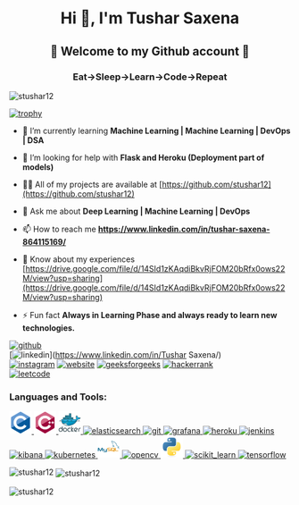 <h1 align="center">Hi 👋, I'm Tushar Saxena</h1>
<h2 align="center">👋 Welcome to my Github account 👋 </h2>
<h3 align="center">Eat->Sleep->Learn->Code->Repeat</h3>

<p align="left"> <img src="https://komarev.com/ghpvc/?username=stushar12&label=Profile%20views&color=0e75b6&style=flat" alt="stushar12" /> </p>

[![trophy](https://github-profile-trophy.vercel.app/?username=stushar12&theme=radical)](https://github.com/ryo-ma/github-profile-trophy)

- 🌱 I’m currently learning **Machine Learning | Machine Learning | DevOps | DSA**

- 🤝 I’m looking for help with **Flask and Heroku (Deployment part of models)**

- 👨‍💻 All of my projects are available at [https://github.com/stushar12](https://github.com/stushar12)

- 💬 Ask me about **Deep Learning | Machine Learning | DevOps**

- 📫 How to reach me **https://www.linkedin.com/in/tushar-saxena-864115169/**

- 📄 Know about my experiences [https://drive.google.com/file/d/14SId1zKAqdiBkvRjFOM20bRfx0ows22M/view?usp=sharing](https://drive.google.com/file/d/14SId1zKAqdiBkvRjFOM20bRfx0ows22M/view?usp=sharing)

- ⚡ Fun fact **Always in Learning Phase and always ready to learn new technologies.**

[<img src='https://cdn.jsdelivr.net/npm/simple-icons@3.0.1/icons/github.svg' alt='github' height='40'>](https://github.com/stushar12)  
[<img src='https://cdn.jsdelivr.net/npm/simple-icons@3.0.1/icons/linkedin.svg' alt='linkedin' height='40'>](https://www.linkedin.com/in/Tushar Saxena/)  
[<img src='https://cdn.jsdelivr.net/npm/simple-icons@3.0.1/icons/instagram.svg' alt='instagram' height='40'>](https://www.instagram.com/tusharsaxena_/) 
[<img src='https://cdn.jsdelivr.net/npm/simple-icons@3.0.1/icons/icloud.svg' alt='website' height='40'>](https://www.linkedin.com/in/tushar-saxena-864115169/) 
[<img src='https://cdn.jsdelivr.net/npm/simple-icons@3.0.1/icons/geeksforgeeks.svg' alt='geeksforgeeks' height='40'>](https://auth.geeksforgeeks.org/user/ninjapro/practice/) [<img src='https://cdn.jsdelivr.net/npm/simple-icons@3.0.1/icons/hackerrank.svg' alt='hackerrank' height='40'>](https://www.hackerrank.com/Tushar_02468)  
[<img src='https://cdn.jsdelivr.net/npm/simple-icons@3.0.1/icons/leetcode.svg' alt='leetcode' height='40'>](https://leetcode.com/stushar345/)  



<h3 align="left">Languages and Tools:</h3>
<p align="left"> <a href="https://www.cprogramming.com/" target="_blank"> <img src="https://raw.githubusercontent.com/devicons/devicon/master/icons/c/c-original.svg" alt="c" width="40" height="40"/> </a> <a href="https://www.w3schools.com/cpp/" target="_blank"> <img src="https://raw.githubusercontent.com/devicons/devicon/master/icons/cplusplus/cplusplus-original.svg" alt="cplusplus" width="40" height="40"/> </a> <a href="https://www.docker.com/" target="_blank"> <img src="https://raw.githubusercontent.com/devicons/devicon/master/icons/docker/docker-original-wordmark.svg" alt="docker" width="40" height="40"/> </a> <a href="https://www.elastic.co" target="_blank"> <img src="https://www.vectorlogo.zone/logos/elastic/elastic-icon.svg" alt="elasticsearch" width="40" height="40"/> </a> <a href="https://git-scm.com/" target="_blank"> <img src="https://www.vectorlogo.zone/logos/git-scm/git-scm-icon.svg" alt="git" width="40" height="40"/> </a> <a href="https://grafana.com" target="_blank"> <img src="https://www.vectorlogo.zone/logos/grafana/grafana-icon.svg" alt="grafana" width="40" height="40"/> </a> <a href="https://heroku.com" target="_blank"> <img src="https://www.vectorlogo.zone/logos/heroku/heroku-icon.svg" alt="heroku" width="40" height="40"/> </a> <a href="https://www.jenkins.io" target="_blank"> <img src="https://www.vectorlogo.zone/logos/jenkins/jenkins-icon.svg" alt="jenkins" width="40" height="40"/> </a> <a href="https://www.elastic.co/kibana" target="_blank"> <img src="https://www.vectorlogo.zone/logos/elasticco_kibana/elasticco_kibana-icon.svg" alt="kibana" width="40" height="40"/> </a> <a href="https://kubernetes.io" target="_blank"> <img src="https://www.vectorlogo.zone/logos/kubernetes/kubernetes-icon.svg" alt="kubernetes" width="40" height="40"/> </a> <a href="https://www.mysql.com/" target="_blank"> <img src="https://raw.githubusercontent.com/devicons/devicon/master/icons/mysql/mysql-original-wordmark.svg" alt="mysql" width="40" height="40"/> </a> <a href="https://opencv.org/" target="_blank"> <img src="https://www.vectorlogo.zone/logos/opencv/opencv-icon.svg" alt="opencv" width="40" height="40"/> </a> <a href="https://www.python.org" target="_blank"> <img src="https://raw.githubusercontent.com/devicons/devicon/master/icons/python/python-original.svg" alt="python" width="40" height="40"/> </a> <a href="https://scikit-learn.org/" target="_blank"> <img src="https://upload.wikimedia.org/wikipedia/commons/0/05/Scikit_learn_logo_small.svg" alt="scikit_learn" width="40" height="40"/> </a> <a href="https://www.tensorflow.org" target="_blank"> <img src="https://www.vectorlogo.zone/logos/tensorflow/tensorflow-icon.svg" alt="tensorflow" width="40" height="40"/> </a> </p>

<p><img align="left" src="https://github-readme-stats.vercel.app/api/top-langs?username=stushar12&show_icons=true&locale=en&layout=compact" alt="stushar12" /></p>

<p>&nbsp;<img align="center" src="https://github-readme-stats.vercel.app/api?username=stushar12&show_icons=true&locale=en" alt="stushar12" /></p>

<p><img align="center" src="https://github-readme-streak-stats.herokuapp.com/?user=stushar12&" alt="stushar12" /></p>
